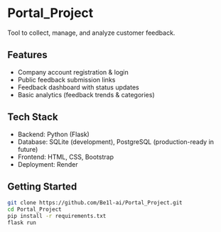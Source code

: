 # Portal_Project
Tool to collect, manage, and analyze customer feedback.

## Features
- Company account registration & login
- Public feedback submission links
- Feedback dashboard with status updates
- Basic analytics (feedback trends & categories)

## Tech Stack
- Backend: Python (Flask)
- Database: SQLite (development), PostgreSQL (production-ready in future)
- Frontend: HTML, CSS, Bootstrap
- Deployment: Render

## Getting Started
```bash
git clone https://github.com/Be1l-ai/Portal_Project.git
cd Portal_Project
pip install -r requirements.txt
flask run